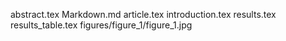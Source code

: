 abstract.tex
Markdown.md
article.tex
introduction.tex
results.tex
results_table.tex
figures/figure_1/figure_1.jpg
